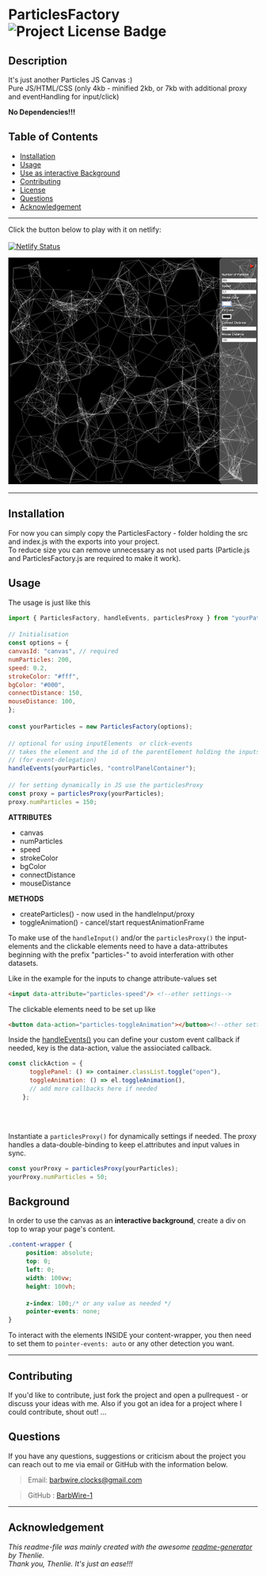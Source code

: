 
  # ParticlesFactory  ![Project License Badge](https://img.shields.io/badge/license-MIT-brightgreen)

  ## Description

  It's just another Particles JS Canvas :)<br>
  Pure JS/HTML/CSS (only 4kb - minified 2kb, or 7kb with additional proxy and eventHandling for input/click)

  **No Dependencies!!!**

  ## Table of Contents

  * [Installation](#Installation)
  * [Usage](#Usage)
  * [Use as interactive Background](#Background)
  * [Contributing](#Contributing)
  * [License](LICENSE)
  * [Questions](#Questions)
  * [Acknowledgement](#Acknowledgement)

  ***
  Click the button below to play with it on netlify:<br><br>
  [![Netlify Status](https://api.netlify.com/api/v1/badges/ba7818d0-76da-49a3-bd61-e75e9c130101/deploy-status)](https://particles-factory.netlify.app/)

![PartilesFactory_Image](/Particles-Factory.png)
***
## Installation
For now you can simply copy the ParticlesFactory - folder holding the src and index.js with the exports into your project.<br>
To reduce size you can remove unnecessary as not used parts (Particle.js and ParticlesFactory.js are required to make it work).


  ## Usage

  The usage is just like this
  ```js
  import { ParticlesFactory, handleEvents, particlesProxy } from "yourPathTo/ParticlesFactory/index.js";

// Initialisation
const options = {
  canvasId: "canvas", // required
  numParticles: 200,
  speed: 0.2,
  strokeColor: "#fff",
  bgColor: "#000",
  connectDistance: 150,
  mouseDistance: 100,
};

const yourParticles = new ParticlesFactory(options);

// optional for using inputElements  or click-events
// takes the element and the id of the parentElement holding the inputs
// (for event-delegation)
handleEvents(yourParticles, "controlPanelContainer");

// for setting dynamically in JS use the particlesProxy
const proxy = particlesProxy(yourParticles);
proxy.numParticles = 150;
```

**ATTRIBUTES**

* canvas
* numParticles
* speed
* strokeColor
* bgColor
* connectDistance
* mouseDistance


**METHODS**

* createParticles() - now used in the handleInput/proxy
* toggleAnimation() - cancel/start requestAnimationFrame


To make use of the `handleInput()` and/or the `particlesProxy()` the input-elements and the clickable elements need to have a data-attributes beginning with the prefix "particles-" to avoid interferation with other datasets.

Like in the example for the inputs to change attribute-values set


```html
<input data-attribute="particles-speed"/> <!--other settings-->
```

The clickable elements need to be set up like

```html
<button data-action="particles-toggleAnimation"></button><!--other settings-->
```

Inside the [handleEvents()](./ParticlesFactory/src/handleEvents.js) you can define your custom event callback if needed, key is the data-action, value the assiociated callback.

```js
const clickAction = {
      togglePanel: () => container.classList.toggle("open"),
      toggleAnimation: () => el.toggleAnimation(),
      // add more callbacks here if needed
    };
```
<br>
<br>

Instantiate a `particlesProxy()` for dynamically settings if needed.
The proxy handles a data-double-binding to keep el.attributes and input values in sync.
```js
const yourProxy = particlesProxy(yourParticles);
yourProxy.numParticles = 50;
```
## Background
In order to use the canvas as an **interactive background**, create a div on top to wrap your page's content.

```css
.content-wrapper {
     position: absolute;
     top: 0;
     left: 0;
     width: 100vw;
     height: 100vh;

     z-index: 100;/* or any value as needed */
     pointer-events: none;
}
```

To interact with the elements INSIDE your content-wrapper, you then need to set them to `pointer-events: auto` or any other detection you want.
***
  ## Contributing

If you'd like to contribute, just fork the project and open a pullrequest - or discuss your ideas with me. Also if you got an idea for a project where I could contribute, shout out! ...



## Questions
If you have any questions, suggestions or criticism about the project you can reach out to me via email or GitHub with the information below.

>Email: barbwire.clocks@gmail.com

>GitHub : [BarbWire-1](https://github.com/BarbWire-1)

***

## Acknowledgement
*This readme-file was mainly created with the awesome
[readme-generator](https://github.com/Thenlie/readme-generator) by Thenlie.<br>
Thank you, Thenlie. It's just an ease!!!*
